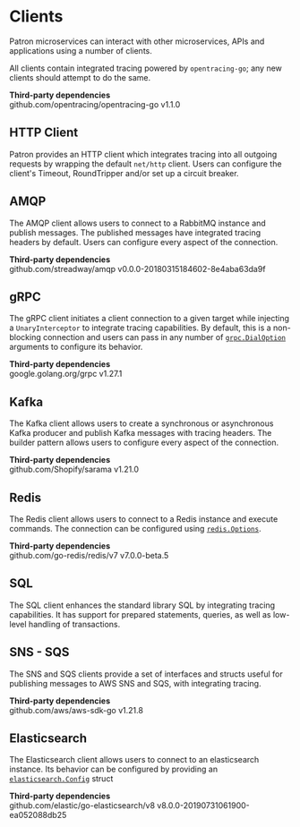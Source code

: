 # Clients

Patron microservices can interact with other microservices, APIs and applications using a number of clients.

All clients contain integrated tracing powered by `opentracing-go`; any new clients should attempt to do the same.

**Third-party dependencies**  
github.com/opentracing/opentracing-go v1.1.0


## HTTP Client
Patron provides an HTTP client which integrates tracing into all outgoing requests by wrapping the default `net/http` client. Users can configure the client's Timeout, RoundTripper and/or set up a circuit breaker.


## AMQP
The AMQP client allows users to connect to a RabbitMQ instance and publish messages. The published messages have integrated tracing headers by default. Users can configure every aspect of the connection.

**Third-party dependencies**  
github.com/streadway/amqp v0.0.0-20180315184602-8e4aba63da9f

## gRPC
The gRPC client initiates a client connection to a given target while injecting a `UnaryInterceptor` to integrate tracing capabilities. By default, this is a non-blocking connection and users can pass in any number of [`grpc.DialOption`](https://github.com/grpc/grpc-go/blob/master/dialoptions.go) arguments to configure its behavior.

**Third-party dependencies**  
google.golang.org/grpc v1.27.1


## Kafka
The Kafka client allows users to create a synchronous or asynchronous Kafka producer and publish Kafka messages with tracing headers. The builder pattern allows users to configure every aspect of the connection.

**Third-party dependencies**  
github.com/Shopify/sarama v1.21.0


## Redis
The Redis client allows users to connect to a Redis instance and execute commands. The connection can be configured using [`redis.Options`](https://github.com/go-redis/redis/blob/v7/options.go).

**Third-party dependencies**  
github.com/go-redis/redis/v7 v7.0.0-beta.5


## SQL
The SQL client enhances the standard library SQL by integrating tracing capabilities. It has support for prepared statements, queries, as well as low-level handling of transactions.


## SNS - SQS
The SNS and SQS clients provide a set of interfaces and structs useful for publishing messages to AWS SNS and SQS, with integrating tracing.

**Third-party dependencies**  
github.com/aws/aws-sdk-go v1.21.8


## Elasticsearch
The Elasticsearch client allows users to connect to an elasticsearch instance. Its behavior can be configured by providing an [`elasticsearch.Config`](https://github.com/elastic/go-elasticsearch/blob/4b40206692088570801280584e614027e6ce818b/elasticsearch.go#L32) struct

**Third-party dependencies**  
github.com/elastic/go-elasticsearch/v8 v8.0.0-20190731061900-ea052088db25


